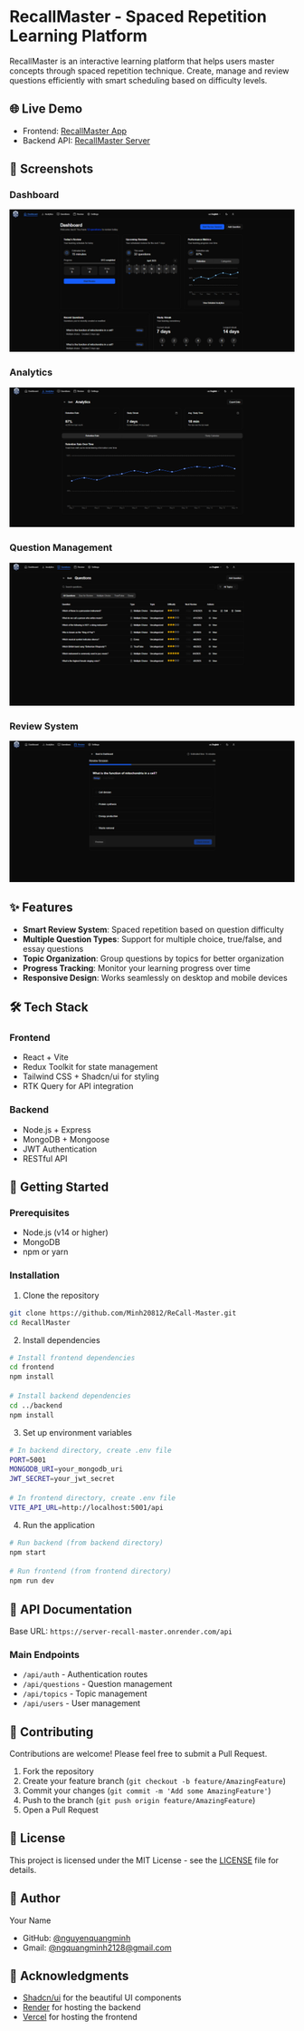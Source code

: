 # RecallMaster - Spaced Repetition Learning Platform

RecallMaster is an interactive learning platform that helps users master concepts through spaced repetition technique. Create, manage and review questions efficiently with smart scheduling based on difficulty levels.

## 🌐 Live Demo

- Frontend: [RecallMaster App](https://recallmaster.vercel.app)
- Backend API: [RecallMaster Server](https://server-recall-master.onrender.com)

## 📸 Screenshots

### Dashboard

![Dashboard](./screenshots/Desktop_Dashboard.png)

### Analytics

![Analytics](./screenshots/Desktop_Analytics.png)

### Question Management

![Questions](./screenshots/Desktop_Questions.png)

### Review System

![Review](./screenshots/Desktop_Review.png)

## ✨ Features

- **Smart Review System**: Spaced repetition based on question difficulty
- **Multiple Question Types**: Support for multiple choice, true/false, and essay questions
- **Topic Organization**: Group questions by topics for better organization
- **Progress Tracking**: Monitor your learning progress over time
- **Responsive Design**: Works seamlessly on desktop and mobile devices

## 🛠️ Tech Stack

### Frontend

- React + Vite
- Redux Toolkit for state management
- Tailwind CSS + Shadcn/ui for styling
- RTK Query for API integration

### Backend

- Node.js + Express
- MongoDB + Mongoose
- JWT Authentication
- RESTful API

## 🚀 Getting Started

### Prerequisites

- Node.js (v14 or higher)
- MongoDB
- npm or yarn

### Installation

1. Clone the repository

```bash
git clone https://github.com/Minh20812/ReCall-Master.git
cd RecallMaster
```

2. Install dependencies

```bash
# Install frontend dependencies
cd frontend
npm install

# Install backend dependencies
cd ../backend
npm install
```

3. Set up environment variables

```bash
# In backend directory, create .env file
PORT=5001
MONGODB_URI=your_mongodb_uri
JWT_SECRET=your_jwt_secret

# In frontend directory, create .env file
VITE_API_URL=http://localhost:5001/api
```

4. Run the application

```bash
# Run backend (from backend directory)
npm start

# Run frontend (from frontend directory)
npm run dev
```

## 📖 API Documentation

Base URL: `https://server-recall-master.onrender.com/api`

### Main Endpoints

- `/api/auth` - Authentication routes
- `/api/questions` - Question management
- `/api/topics` - Topic management
- `/api/users` - User management

## 🤝 Contributing

Contributions are welcome! Please feel free to submit a Pull Request.

1. Fork the repository
2. Create your feature branch (`git checkout -b feature/AmazingFeature`)
3. Commit your changes (`git commit -m 'Add some AmazingFeature'`)
4. Push to the branch (`git push origin feature/AmazingFeature`)
5. Open a Pull Request

## 📝 License

This project is licensed under the MIT License - see the [LICENSE](LICENSE) file for details.

## 👤 Author

Your Name

- GitHub: [@nguyenquangminh](https://github.com/Minh20812)
- Gmail: [@ngquangminh2128@gmail.com](ngquangminh2128@gmail.com)

## 🙏 Acknowledgments

- [Shadcn/ui](https://ui.shadcn.com/) for the beautiful UI components
- [Render](https://render.com/) for hosting the backend
- [Vercel](https://vercel.app/) for hosting the frontend
